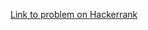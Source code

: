 [Link to problem on Hackerrank](https://www.hackerrank.com/challenges/torque-and-development/problem)
